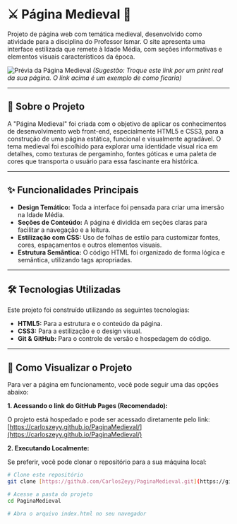 # ⚔️ Página Medieval 🏰

Projeto de página web com temática medieval, desenvolvido como atividade para a disciplina do Professor Ismar. O site apresenta uma interface estilizada que remete à Idade Média, com seções informativas e elementos visuais característicos da época.

![Prévia da Página Medieval](https://raw.githubusercontent.com/CarlosZeyy/PaginaMedieval/main/assets/preview.png)
*(Sugestão: Troque este link por um print real da sua página. O link acima é um exemplo de como ficaria)*

---

## 📜 Sobre o Projeto

A "Página Medieval" foi criada com o objetivo de aplicar os conhecimentos de desenvolvimento web front-end, especialmente HTML5 e CSS3, para a construção de uma página estática, funcional e visualmente agradável. O tema medieval foi escolhido para explorar uma identidade visual rica em detalhes, como texturas de pergaminho, fontes góticas e uma paleta de cores que transporta o usuário para essa fascinante era histórica.

---

## ✨ Funcionalidades Principais

* **Design Temático:** Toda a interface foi pensada para criar uma imersão na Idade Média.
* **Seções de Conteúdo:** A página é dividida em seções claras para facilitar a navegação e a leitura.
* **Estilização com CSS:** Uso de folhas de estilo para customizar fontes, cores, espaçamentos e outros elementos visuais.
* **Estrutura Semântica:** O código HTML foi organizado de forma lógica e semântica, utilizando tags apropriadas.

---

## 🛠️ Tecnologias Utilizadas

Este projeto foi construído utilizando as seguintes tecnologias:

* **HTML5:** Para a estrutura e o conteúdo da página.
* **CSS3:** Para a estilização e o design visual.
* **Git & GitHub:** Para o controle de versão e hospedagem do código.

---

## 🚀 Como Visualizar o Projeto

Para ver a página em funcionamento, você pode seguir uma das opções abaixo:

**1. Acessando o link do GitHub Pages (Recomendado):**

O projeto está hospedado e pode ser acessado diretamente pelo link:
[https://carloszeyy.github.io/PaginaMedieval/](https://carloszeyy.github.io/PaginaMedieval/)

**2. Executando Localmente:**

Se preferir, você pode clonar o repositório para a sua máquina local:

```bash
# Clone este repositório
git clone [https://github.com/CarlosZeyy/PaginaMedieval.git](https://github.com/CarlosZeyy/PaginaMedieval.git)

# Acesse a pasta do projeto
cd PaginaMedieval

# Abra o arquivo index.html no seu navegador
